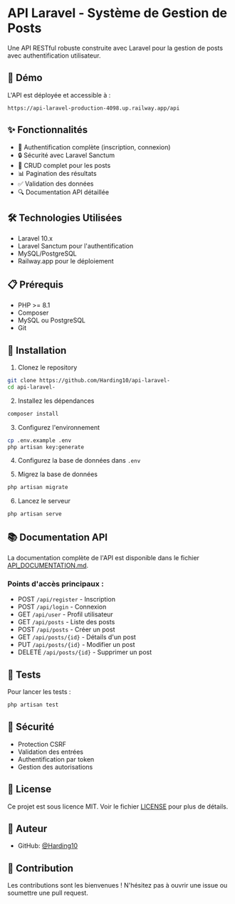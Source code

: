 # API Laravel - Système de Gestion de Posts

Une API RESTful robuste construite avec Laravel pour la gestion de posts avec authentification utilisateur.

## 🚀 Démo

L'API est déployée et accessible à :
```
https://api-laravel-production-4098.up.railway.app/api
```

## ✨ Fonctionnalités

- 👤 Authentification complète (inscription, connexion)
- 🔒 Sécurité avec Laravel Sanctum
- 📝 CRUD complet pour les posts
- 📊 Pagination des résultats
- ✅ Validation des données
- 🔍 Documentation API détaillée

## 🛠️ Technologies Utilisées

- Laravel 10.x
- Laravel Sanctum pour l'authentification
- MySQL/PostgreSQL
- Railway.app pour le déploiement

## 📋 Prérequis

- PHP >= 8.1
- Composer
- MySQL ou PostgreSQL
- Git

## 🚀 Installation

1. Clonez le repository
```bash
git clone https://github.com/Harding10/api-laravel-
cd api-laravel-
```

2. Installez les dépendances
```bash
composer install
```

3. Configurez l'environnement
```bash
cp .env.example .env
php artisan key:generate
```

4. Configurez la base de données dans `.env`

5. Migrez la base de données
```bash
php artisan migrate
```

6. Lancez le serveur
```bash
php artisan serve
```

## 📚 Documentation API

La documentation complète de l'API est disponible dans le fichier [API_DOCUMENTATION.md](API_DOCUMENTATION.md).

### Points d'accès principaux :

- POST `/api/register` - Inscription
- POST `/api/login` - Connexion
- GET `/api/user` - Profil utilisateur
- GET `/api/posts` - Liste des posts
- POST `/api/posts` - Créer un post
- GET `/api/posts/{id}` - Détails d'un post
- PUT `/api/posts/{id}` - Modifier un post
- DELETE `/api/posts/{id}` - Supprimer un post

## 🧪 Tests

Pour lancer les tests :
```bash
php artisan test
```

## 🔐 Sécurité

- Protection CSRF
- Validation des entrées
- Authentification par token
- Gestion des autorisations

## 📝 License

Ce projet est sous licence MIT. Voir le fichier [LICENSE](LICENSE) pour plus de détails.

## 👤 Auteur

- GitHub: [@Harding10](https://github.com/Harding10)

## 🤝 Contribution

Les contributions sont les bienvenues ! N'hésitez pas à ouvrir une issue ou soumettre une pull request.
